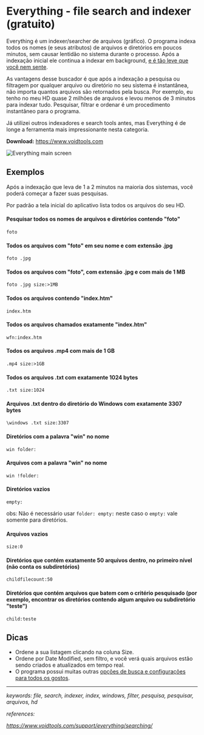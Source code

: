 # Everything - file search and indexer (gratuito)

Everything é um indexer/searcher de arquivos (gráfico). O programa indexa todos os nomes (e seus atributos) de arquivos e diretórios em poucos minutos, sem causar lentidão no sistema durante o processo. Após a indexação inicial ele continua a indexar em background, [e é tão leve que você nem sente](https://www.voidtools.com/faq/#does_everything_hog_my_system_resources).

As vantagens desse buscador é que após a indexação a pesquisa ou filtragem por qualquer arquivo ou diretório no seu sistema é instantânea, não importa quantos arquivos são retornados pela busca. Por exemplo, eu tenho no meu HD quase 2 milhões de arquivos e levou menos de 3 minutos para indexar tudo. Pesquisar, filtrar e ordenar é um procedimento instantâneo para o programa.

Já utilizei outros indexadores e search tools antes, mas Everything é de longe a ferramenta mais impressionante nesta categoria.

**Download:** https://www.voidtools.com

![Everything main screen](https://res.cloudinary.com/llagerlof/image/upload/v1543322783/github/Everything.Search.Window.png)

## Exemplos

Após a indexação que leva de 1 a 2 minutos na maioria dos sistemas, você poderá começar a fazer suas pesquisas.

Por padrão a tela inicial do aplicativo lista todos os arquivos do seu HD.

#### Pesquisar todos os nomes de arquivos e diretórios contendo "foto"

```foto```

#### Todos os arquivos com "foto" em seu nome e com extensão .jpg

```foto .jpg```

#### Todos os arquivos com "foto", com extensão .jpg e com mais de 1 MB

```foto .jpg size:>1MB```

#### Todos os arquivos contendo "index.htm"

```index.htm```

#### Todos os arquivos chamados exatamente "index.htm"

```wfn:index.htm```

#### Todos os arquivos .mp4 com mais de 1 GB

```.mp4 size:>1GB```

#### Todos os arquivos .txt com exatamente 1024 bytes

```.txt size:1024```

#### Arquivos .txt dentro do diretório do Windows com exatamente 3307 bytes

```\windows .txt size:3307```

#### Diretórios com a palavra "win" no nome

```win folder:```

#### Arquivos com a palavra "win" no nome

```win !folder:```

#### Diretórios vazios

```empty:```

obs: Não é necessário usar ```folder: empty:``` neste caso o ```empty:``` vale somente para diretórios.

#### Arquivos vazios

```size:0```

#### Diretórios que contém exatamente 50 arquivos dentro, no primeiro nível (não conta os subdiretórios)

```childfilecount:50```

#### Diretórios que contém arquivos que batem com o critério pesquisado (por exemplo, encontrar os diretórios contendo algum arquivo ou subdiretório "teste")

```child:teste```

## Dicas

 - Ordene a sua listagem clicando na coluna Size.
 - Ordene por Date Modified, sem filtro, e você verá quais arquivos estão sendo criados e atualizados em tempo real.
 - O programa possui muitas outras [opções de busca e configurações para todos os gostos](https://www.voidtools.com/support/everything/searching/).
 
---

*keywords: file, search, indexer, index, windows, filter, pesquisa, pesquisar, arquivos, hd*

*references:*

*https://www.voidtools.com/support/everything/searching/*
